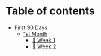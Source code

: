 # Table of contents

* [First 90 Days](README.md)
  * [1st Month](first-90-days/1st-month/README.md)
    * [🙈 Week 1](first-90-days/1st-month/week-1.md)
    * [👀 Week 2](first-90-days/1st-month/week-2.md)

